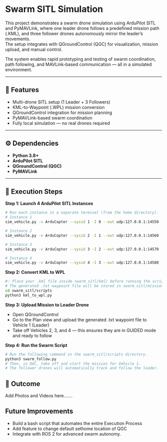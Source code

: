 # Swarm SITL Simulation

This project demonstrates a swarm drone simulation using ArduPilot SITL and PyMAVLink, where one leader drone follows a predefined mission path (.KML), and three follower drones autonomously mirror the leader’s movements.  
The setup integrates with QGroundControl (QGC) for visualization, mission upload, and manual control.  

The system enables rapid prototyping and testing of swarm coordination, path following, and MAVLink-based communication — all in a simulated environment.

---

## 🚀 Features

- Multi-drone SITL setup (1 Leader + 3 Followers)
- KML-to-Waypoint (.WPL) mission conversion
- QGroundControl integration for mission planning
- PyMAVLink-based swarm coordination
- Fully local simulation — no real drones required

---

## ⚙️ Dependencies

- **Python 3.8+**
- **ArduPilot SITL**
- **QGroundControl (QGC)**
- **PyMAVLink** 

---

## 📝 Execution Steps
**Step 1: Launch 4 ArduPilot SITL Instances**
```bash
# Run each instance in a separate terminal (from the home directory).
# Instance 1
sim_vehicle.py -v ArduCopter --sysid 1 -I 0 --out udp:127.0.0.1:14550 --out udp:127.0.0.1:14551

# Instance 2
sim_vehicle.py -v ArduCopter --sysid 2 -I 1 --out udp:127.0.0.1:14560 --out udp:127.0.0.1:14561

# Instance 3
sim_vehicle.py -v ArduCopter --sysid 3 -I 2 --out udp:127.0.0.1:14570 --out udp:127.0.0.1:14571

# Instance 4
sim_vehicle.py -v ArduCopter --sysid 4 -I 3 --out udp:127.0.0.1:14580 --out udp:127.0.0.1:14581
```

**Step 2: Convert KML to WPL**
```bash
#💡 Place your .kml file inside swarm_sitl/kml/ before running the script.
# The generated .txt waypoint file will be stored in swarm_sitl/missions/.
cd swarm_sitl/scripts
python3 kml_to_wpl.py
```

**Step 3: Upload Mission to Leader Drone**
- Open QGroundControl
- Go to the Plan view and upload the generated .txt waypoint file to Vehicle 1 (Leader)
- Take off Vehicles 2, 3, and 4 — this ensures they are in GUIDED mode and ready to follow

**Step 4: Run the Swarm Script**
```bash
# Run the following command in the swarm_sitl/scripts directory.
python3 swarm_follow.py
# Then, in QGC, take off and start the mission for Vehicle 1.
# The follower drones will automatically track and follow the leader.
```

## 🎯 Outcome
Add Photos and Videos here.......

## Future Improvements
- Build a bash script that automates the entire Execution Process
- Add feature to change default sethome location of QGC
- Integrate with ROS 2 for advanced swarm autonomy.
